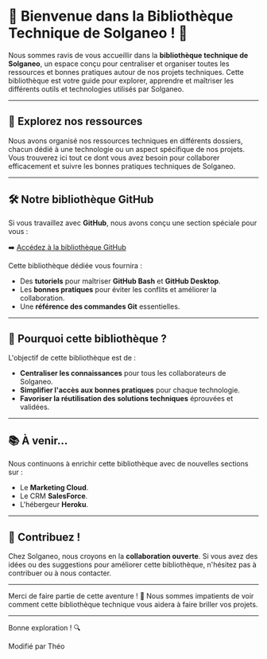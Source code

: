 # 🌟 Bienvenue dans la Bibliothèque Technique de Solganeo ! 🚀

Nous sommes ravis de vous accueillir dans la **bibliothèque technique de Solganeo**, un espace conçu pour centraliser et organiser toutes les ressources et bonnes pratiques autour de nos projets techniques. Cette bibliothèque est votre guide pour explorer, apprendre et maîtriser les différents outils et technologies utilisés par Solganeo.

---

## 📂 Explorez nos ressources

Nous avons organisé nos ressources techniques en différents dossiers, chacun dédié à une technologie ou un aspect spécifique de nos projets. Vous trouverez ici tout ce dont vous avez besoin pour collaborer efficacement et suivre les bonnes pratiques techniques de Solganeo.

---

## 🛠️ Notre bibliothèque GitHub

Si vous travaillez avec **GitHub**, nous avons conçu une section spéciale pour vous :

➡️ [Accédez à la bibliothèque GitHub](./github/README.md)

Cette bibliothèque dédiée vous fournira :
- Des **tutoriels** pour maîtriser **GitHub Bash** et **GitHub Desktop**.
- Les **bonnes pratiques** pour éviter les conflits et améliorer la collaboration.
- Une **référence des commandes Git** essentielles.

---

## 🎯 Pourquoi cette bibliothèque ?

L'objectif de cette bibliothèque est de :
- **Centraliser les connaissances** pour tous les collaborateurs de Solganeo.
- **Simplifier l'accès aux bonnes pratiques** pour chaque technologie.
- **Favoriser la réutilisation des solutions techniques** éprouvées et validées.

---

## 📚 À venir...

Nous continuons à enrichir cette bibliothèque avec de nouvelles sections sur :
- Le **Marketing Cloud**.
- Le CRM **SalesForce**.
- L'hébergeur **Heroku**.

---

## 🤝 Contribuez !

Chez Solganeo, nous croyons en la **collaboration ouverte**. Si vous avez des idées ou des suggestions pour améliorer cette bibliothèque, n'hésitez pas à contribuer ou à nous contacter.

---

Merci de faire partie de cette aventure ! 🎉 Nous sommes impatients de voir comment cette bibliothèque technique vous aidera à faire briller vos projets.

---

Bonne exploration ! 🔍


Modifié par Théo